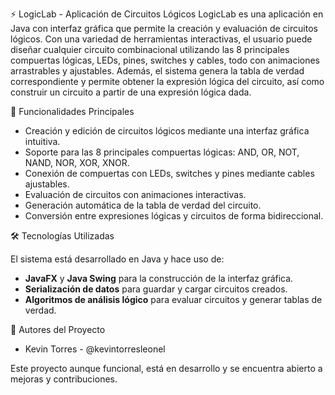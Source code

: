 ⚡ LogicLab - Aplicación de Circuitos Lógicos
LogicLab es una aplicación en Java con interfaz gráfica que permite la creación y evaluación de circuitos lógicos. Con una variedad de herramientas interactivas, el usuario puede diseñar cualquier circuito combinacional utilizando las 8 principales compuertas lógicas, LEDs, pines, switches y cables, todo con animaciones arrastrables y ajustables. Además, el sistema genera la tabla de verdad correspondiente y permite obtener la expresión lógica del circuito, así como construir un circuito a partir de una expresión lógica dada.

🔹 Funcionalidades Principales

- Creación y edición de circuitos lógicos mediante una interfaz gráfica intuitiva.
- Soporte para las 8 principales compuertas lógicas: AND, OR, NOT, NAND, NOR, XOR, XNOR.
- Conexión de compuertas con LEDs, switches y pines mediante cables ajustables.
- Evaluación de circuitos con animaciones interactivas.
- Generación automática de la tabla de verdad del circuito.
- Conversión entre expresiones lógicas y circuitos de forma bidireccional.

🛠 Tecnologías Utilizadas

El sistema está desarrollado en Java y hace uso de:

- **JavaFX** y **Java Swing** para la construcción de la interfaz gráfica.
- **Serialización de datos** para guardar y cargar circuitos creados.
- **Algoritmos de análisis lógico** para evaluar circuitos y generar tablas de verdad.

👥 Autores del Proyecto
- Kevin Torres - @kevintorresleonel

Este proyecto aunque funcional, está en desarrollo y se encuentra abierto a mejoras y contribuciones.


